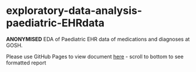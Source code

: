 # exploratory-data-analysis-paediatric-EHRdata
**ANONYMISED** EDA of Paediatric EHR data of medications and diagnoses at GOSH.

Please use GitHub Pages to view document [here](https://anchit-chandran.github.io/exploratory-data-analysis-paediatric-EHRdata/) - scroll to bottom to see formatted report
